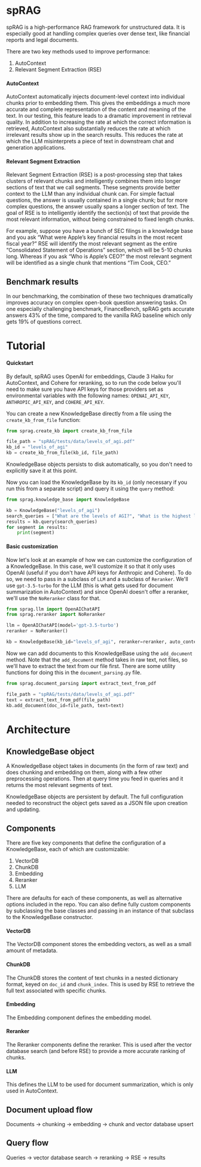 # spRAG
spRAG is a high-performance RAG framework for unstructured data. It is especially good at handling complex queries over dense text, like financial reports and legal documents.

There are two key methods used to improve performance:
1. AutoContext
2. Relevant Segment Extraction (RSE)

#### AutoContext
AutoContext automatically injects document-level context into individual chunks prior to embedding them. This gives the embeddings a much more accurate and complete representation of the content and meaning of the text. In our testing, this feature leads to a dramatic improvement in retrieval quality. In addition to increasing the rate at which the correct information is retrieved, AutoContext also substantially reduces the rate at which irrelevant results show up in the search results. This reduces the rate at which the LLM misinterprets a piece of text in downstream chat and generation applications.

#### Relevant Segment Extraction
Relevant Segment Extraction (RSE) is a post-processing step that takes clusters of relevant chunks and intelligently combines them into longer sections of text that we call segments. These segments provide better context to the LLM than any individual chunk can. For simple factual questions, the answer is usually contained in a single chunk; but for more complex questions, the answer usually spans a longer section of text. The goal of RSE is to intelligently identify the section(s) of text that provide the most relevant information, without being constrained to fixed length chunks.

For example, suppose you have a bunch of SEC filings in a knowledge base and you ask “What were Apple’s key financial results in the most recent fiscal year?” RSE will identify the most relevant segment as the entire “Consolidated Statement of Operations” section, which will be 5-10 chunks long. Whereas if you ask “Who is Apple’s CEO?” the most relevant segment will be identified as a single chunk that mentions “Tim Cook, CEO.”

## Benchmark results
In our benchmarking, the combination of these two techniques dramatically improves accuracy on complex open-book question answering tasks. On one especially challenging benchmark, FinanceBench, spRAG gets accurate answers 43% of the time, compared to the vanilla RAG baseline which only gets 19% of questions correct.

# Tutorial
#### Quickstart
By default, spRAG uses OpenAI for embeddings, Claude 3 Haiku for AutoContext, and Cohere for reranking, so to run the code below you'll need to make sure you have API keys for those providers set as environmental variables with the following names: `OPENAI_API_KEY`, `ANTHROPIC_API_KEY`, and `COHERE_API_KEY`.

You can create a new KnowledgeBase directly from a file using the `create_kb_from_file` function:
```python
from sprag.create_kb import create_kb_from_file

file_path = "spRAG/tests/data/levels_of_agi.pdf"
kb_id = "levels_of_agi"
kb = create_kb_from_file(kb_id, file_path)
```
KnowledgeBase objects persists to disk automatically, so you don't need to explicitly save it at this point.

Now you can load the KnowledgeBase by its `kb_id` (only necessary if you run this from a separate script) and query it using the `query` method:
```python
from sprag.knowledge_base import KnowledgeBase

kb = KnowledgeBase("levels_of_agi")
search_queries = ["What are the levels of AGI?", "What is the highest level of AGI?"]
results = kb.query(search_queries)
for segment in results:
    print(segment)
```

#### Basic customization
Now let's look at an example of how we can customize the configuration of a KnowledgeBase. In this case, we'll customize it so that it only uses OpenAI (useful if you don't have API keys for Anthropic and Cohere). To do so, we need to pass in a subclass of `LLM` and a subclass of `Reranker`. We'll use `gpt-3.5-turbo` for the LLM (this is what gets used for document summarization in AutoContext) and since OpenAI doesn't offer a reranker, we'll use the `NoReranker` class for that.
```python
from sprag.llm import OpenAIChatAPI
from sprag.reranker import NoReranker

llm = OpenAIChatAPI(model='gpt-3.5-turbo')
reranker = NoReranker()

kb = KnowledgeBase(kb_id="levels_of_agi", reranker=reranker, auto_context_model=llm)
```

Now we can add documents to this KnowledgeBase using the `add_document` method. Note that the `add_document` method takes in raw text, not files, so we'll have to extract the text from our file first. There are some utility functions for doing this in the `document_parsing.py` file.
```python
from sprag.document_parsing import extract_text_from_pdf

file_path = "spRAG/tests/data/levels_of_agi.pdf"
text = extract_text_from_pdf(file_path)
kb.add_document(doc_id=file_path, text=text)
```

# Architecture

## KnowledgeBase object
A KnowledgeBase object takes in documents (in the form of raw text) and does chunking and embedding on them, along with a few other preprocessing operations. Then at query time you feed in queries and it returns the most relevant segments of text.

KnowledgeBase objects are persistent by default. The full configuration needed to reconstruct the object gets saved as a JSON file upon creation and updating.

## Components
There are five key components that define the configuration of a KnowledgeBase, each of which are customizable:
1. VectorDB
2. ChunkDB
3. Embedding
4. Reranker
5. LLM

There are defaults for each of these components, as well as alternative options included in the repo. You can also define fully custom components by subclassing the base classes and passing in an instance of that subclass to the KnowledgeBase constructor. 

#### VectorDB
The VectorDB component stores the embedding vectors, as well as a small amount of metadata.

#### ChunkDB
The ChunkDB stores the content of text chunks in a nested dictionary format, keyed on `doc_id` and `chunk_index`. This is used by RSE to retrieve the full text associated with specific chunks.

#### Embedding
The Embedding component defines the embedding model.

#### Reranker
The Reranker components define the reranker. This is used after the vector database search (and before RSE) to provide a more accurate ranking of chunks.

#### LLM
This defines the LLM to be used for document summarization, which is only used in AutoContext.

## Document upload flow
Documents -> chunking -> embedding -> chunk and vector database upsert

## Query flow
Queries -> vector database search -> reranking -> RSE -> results
